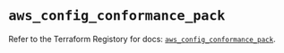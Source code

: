 # `aws_config_conformance_pack`

Refer to the Terraform Registory for docs: [`aws_config_conformance_pack`](https://registry.terraform.io/providers/hashicorp/aws/5.13.0/docs/resources/config_conformance_pack).
